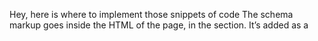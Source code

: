 Hey, here is where to implement those snippets of code
The schema markup goes inside the HTML of the page, in the <head> section.
 It’s added as a <script type="application/ld+json"> block.
 You don’t need to show it to users — it’s only for search engines

Organization schema to be implemented on the homepage
Software schema on any page contains /services/ in the URL
Article schema on blogposts pages
